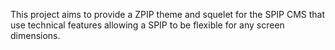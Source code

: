 This project aims to provide a ZPIP theme and squelet for the SPIP CMS that use technical features allowing a SPIP to be flexible for any screen dimensions.